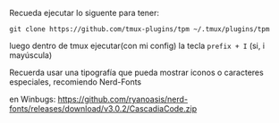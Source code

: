 Recueda ejecutar lo siguente para tener: 

`git clone https://github.com/tmux-plugins/tpm ~/.tmux/plugins/tpm`

luego dentro de tmux ejecutar(con mi config) la tecla `prefix + I` (si, i mayúscula)


Recuerda usar una tipografía que pueda mostrar iconos o caracteres especiales, recomiendo Nerd-Fonts

en Winbugs: https://github.com/ryanoasis/nerd-fonts/releases/download/v3.0.2/CascadiaCode.zip
